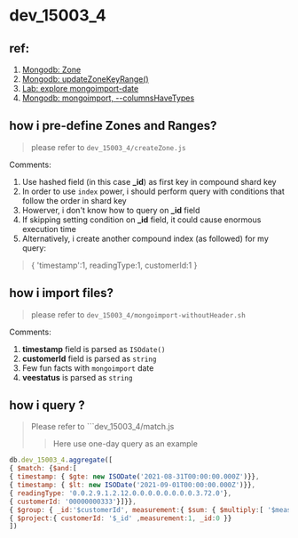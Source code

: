 dev_15003_4
===
## ref:
1. [Mongodb: Zone](https://docs.mongodb.com/manual/core/zone-sharding/#zone-sharding)
2. [Mongodb: updateZoneKeyRange()](https://docs.mongodb.com/manual/reference/method/sh.updateZoneKeyRange/#updatezonekeyrange-method-init-chunk-distribution)
3. [Lab: explore mongoimport-date]()
4. [Mongodb: mongoimport, --columnsHaveTypes](https://docs.mongodb.com/database-tools/mongoimport/#cmdoption-mongoimport-columnshavetypes)


## how i pre-define Zones and Ranges?
> please refer to ```dev_15003_4/createZone.js```

Comments:
1. Use hashed field (in this case **_id**) as first key in compound shard key
2. In order to use ```index``` power, i should perform query with conditions that follow the order in shard key
3. Howerver, i don't know how to query on **_id** field
4. If skipping setting condition on **_id** field, it could cause enormous execution time
5. Alternatively, i create another compound index (as followed) for my query:
> { 'timestamp':1, readingType:1, customerId:1 } 

## how i import files?
> please refer to ```dev_15003_4/mongoimport-withoutHeader.sh```

Comments:
1. **timestamp** field is parsed as ```ISOdate()```
2. **customerId** field is parsed as ```string```
3. Few fun facts with ```mongoimport``` date
4. **veestatus** is parsed as ```string``` 

## how i query ?
> Please refer to ```dev_15003_4/match.js
>> Here use one-day query as an example
``` javascript
db.dev_15003_4.aggregate([
{ $match: {$and:[
{ timestamp: { $gte: new ISODate('2021-08-31T00:00:00.000Z')}},
{ timestamp: { $lt: new ISODate('2021-09-01T00:00:00.000Z')}},
{ readingType: '0.0.2.9.1.2.12.0.0.0.0.0.0.0.0.3.72.0'},
{ customerId: '00000000333'}]}},
{ $group: { _id:'$customerId', measurement:{ $sum: { $multiply:[ '$measurement','$multiplier']}}}},
{ $project:{ customerId: '$_id' ,measurement:1, _id:0 }}
])
```





